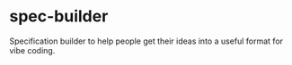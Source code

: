 # spec-builder
Specification builder to help people get their ideas into a useful format for vibe coding.
